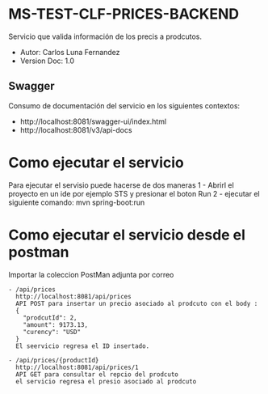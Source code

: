 # MS-TEST-CLF-PRICES-BACKEND

Servicio que valida informaci&oacute;n de los precis a prodcutos.
* Autor: Carlos Luna Fernandez
* Version Doc: 1.0

## Swagger
Consumo de documentaci&oacute;n del servicio en los siguientes contextos:
* http://localhost:8081/swagger-ui/index.html
* http://localhost:8081/v3/api-docs

# Como ejecutar el servicio
Para ejecutar el servisio puede hacerse de dos maneras
1 - Abrirl el proyecto en un ide por ejemplo STS y presionar el boton Run
2 - ejecutar el siguiente comando: mvn spring-boot:run

# Como ejecutar el servicio desde el postman
Importar la coleccion PostMan adjunta por correo

    - /api/prices 
      http://localhost:8081/api/prices
      API POST para insertar un precio asociado al prodcuto con el body :
      {
        "prodcutId": 2,
        "amount": 9173.13,
        "curency": "USD"
      }
      El seervicio regresa el ID insertado.

    - /api/prices/{productId}
      http://localhost:8081/api/prices/1
      API GET para consultar el repcio del prodcuto
      el servicio regresa el presio asociado al prodcuto
